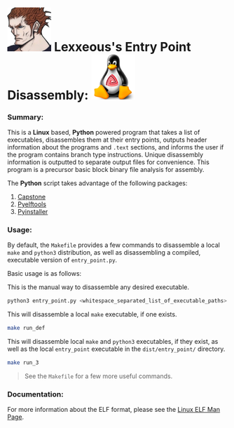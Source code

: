 # <img src=".pics/Lexxeous/lexx_headshot_clear.png" width="100px"/> Lexxeous's Entry Point Disassembly: <img src=".pics/Linux/linux_logo.png" width="100"/>

### Summary:
This is a **Linux** based, **Python** powered program that takes a list of executables, disassembles them at their entry points, outputs header information about the programs and `.text` sections, and informs the user if the program contains branch type instructions. Unique disassembly information is outputted to separate output files for convenience. This program is a precursor basic block binary file analysis for assembly.

The **Python** script takes advantage of the following packages:

1. [Capstone](https://www.capstone-engine.org/)
2. [Pyelftools](https://github.com/eliben/pyelftools)
3. [Pyinstaller](https://www.pyinstaller.org/)

### Usage:
By default, the `Makefile` provides a few commands to disassemble a local `make` and `python3` distribution, as well as disassembling a compiled, executable version of `entry_point.py`.

Basic usage is as follows:

This is the manual way to disassemble any desired executable.
```bash
python3 entry_point.py <whitespace_separated_list_of_executable_paths>
```

This will disassemble a local `make` executable, if one exists.
```bash
make run_def
```

This will disassemble local `make` and `python3` executables, if they exist, as well as the local `entry_point` executable in the `dist/entry_point/` directory.
```bash
make run_3
```

> See the `Makefile` for a few more useful commands.

### Documentation:

For more information about the ELF format, please see the [Linux ELF Man Page](http://man7.org/linux/man-pages/man5/elf.5.html).